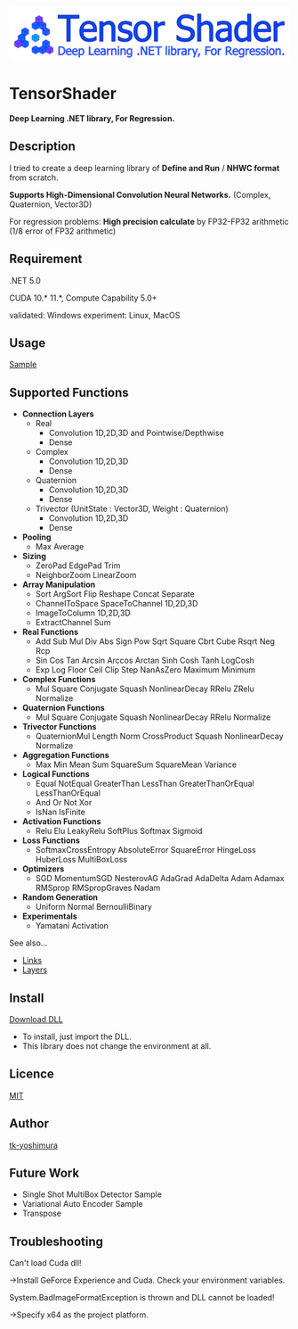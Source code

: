 ![TensorShader](https://github.com/tk-yoshimura/TensorShader/blob/master/logo.svg)

# TensorShader
**Deep Learning .NET library, For Regression.**

## Description
I tried to create a deep learning library of **Define and Run** / **NHWC format** from scratch.

**Supports High-Dimensional Convolution Neural Networks.** (Complex, Quaternion, Vector3D)

For regression problems: **High precision calculate** by FP32-FP32 arithmetic (1/8 error of FP32 arithmetic)

## Requirement
.NET 5.0

CUDA 10.* 11.*, Compute Capability 5.0+

validated: Windows
experiment: Linux, MacOS

## Usage
[Sample](https://github.com/tk-yoshimura/TensorShader/tree/master/TensorShaderSample)

## Supported Functions
- **Connection Layers**
  - Real
    - Convolution 1D,2D,3D and Pointwise/Depthwise
    - Dense
  - Complex
    - Convolution 1D,2D,3D
    - Dense
  - Quaternion
    - Convolution 1D,2D,3D
    - Dense
  - Trivector (UnitState : Vector3D, Weight : Quaternion)
    - Convolution 1D,2D,3D
    - Dense
- **Pooling**
  - Max Average
- **Sizing**
  - ZeroPad EdgePad Trim
  - NeighborZoom LinearZoom
- **Array Manipulation**
  - Sort ArgSort Flip Reshape Concat Separate
  - ChannelToSpace SpaceToChannel 1D,2D,3D
  - ImageToColumn 1D,2D,3D
  - ExtractChannel Sum
- **Real Functions**
  - Add Sub Mul Div Abs Sign Pow Sqrt Square Cbrt Cube Rsqrt Neg Rcp
  - Sin Cos Tan Arcsin Arccos Arctan Sinh Cosh Tanh LogCosh
  - Exp Log Floor Ceil Clip Step NanAsZero Maximum Minimum
- **Complex Functions**
  - Mul Square Conjugate Squash NonlinearDecay RRelu ZRelu Normalize
- **Quaternion Functions**
  - Mul Square Conjugate Squash NonlinearDecay RRelu Normalize
- **Trivector Functions**
  - QuaternionMul Length Norm CrossProduct Squash NonlinearDecay Normalize
- **Aggregation Functions**
  - Max Min Mean Sum SquareSum SquareMean Variance
- **Logical Functions**
  - Equal NotEqual GreaterThan LessThan GreaterThanOrEqual LessThanOrEqual
  - And Or Not Xor
  - IsNan IsFinite
- **Activation Functions**
  - Relu Elu LeakyRelu SoftPlus Softmax Sigmoid
- **Loss Functions**
  - SoftmaxCrossEntropy AbsoluteError SquareError HingeLoss HuberLoss MultiBoxLoss
- **Optimizers**
  - SGD MomentumSGD NesterovAG AdaGrad AdaDelta Adam Adamax RMSprop RMSpropGraves Nadam
- **Random Generation**
  - Uniform Normal BernoulliBinary
- **Experimentals**
  - Yamatani Activation

See also... 
- [Links](https://github.com/tk-yoshimura/TensorShader/tree/master/TensorShader/Links)
- [Layers](https://github.com/tk-yoshimura/TensorShader/tree/master/TensorShader/Layers)

## Install
[Download DLL](https://github.com/tk-yoshimura/TensorShader/releases)

- To install, just import the DLL.
- This library does not change the environment at all.

## Licence
[MIT](https://github.com/tk-yoshimura/TensorShader/blob/master/LICENSE)

## Author

[tk-yoshimura](https://github.com/tk-yoshimura)

## Future Work
- Single Shot MultiBox Detector Sample
- Variational Auto Encoder Sample
- Transpose

## Troubleshooting
Can't load Cuda dll!

→Install GeForce Experience and Cuda. Check your environment variables.

System.BadImageFormatException is thrown and DLL cannot be loaded!

→Specify x64 as the project platform.
